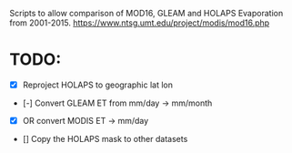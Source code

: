 <!-- README.md -->
Scripts to allow comparison of MOD16, GLEAM and HOLAPS Evaporation from 2001-2015.
https://www.ntsg.umt.edu/project/modis/mod16.php

# TODO:
- [x] Reproject HOLAPS to geographic lat lon
- [-] Convert GLEAM ET from mm/day -> mm/month
- [x] OR convert MODIS ET -> mm/day
- [] Copy the HOLAPS mask to other datasets 
